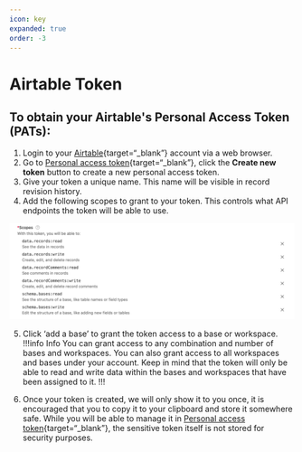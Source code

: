 ```yaml
---
icon: key
expanded: true
order: -3
---
```

# Airtable Token

## To obtain your Airtable's Personal Access Token (PATs):

1. Login to your [Airtable](https://airtable.com/login){target=“_blank”} account via a web browser.
2. Go to [Personal access token](https://airtable.com/create/tokens){target=“_blank”}, click the **Create new token** button to create a new personal access token.
3. Give your token a unique name. This name will be visible in record revision history.
4. Add the following scopes to grant to your token. This controls what API endpoints the token will be able to use.

![](assets/airtable_scopes.png)

5. Click ‘add a base’ to grant the token access to a base or workspace.
!!!info Info
You can grant access to any combination and number of bases and workspaces. You can also grant access to all workspaces and bases under your account. Keep in mind that the token will only be able to read and write data within the bases and workspaces that have been assigned to it.
!!!

6. Once your token is created, we will only show it to you once, it is encouraged that you to copy it to your clipboard and store it somewhere safe. While you will be able to manage it in [Personal access token](https://airtable.com/create/tokens){target=“_blank”}, the sensitive token itself is not stored for security purposes.